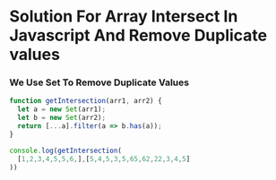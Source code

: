 # Solution For Array Intersect In Javascript And Remove Duplicate values
### We Use Set To Remove Duplicate Values

```js
function getIntersection(arr1, arr2) {
  let a = new Set(arr1);
  let b = new Set(arr2);
  return [...a].filter(a => b.has(a));
}

console.log(getIntersection(
  [1,2,3,4,5,5,6,],[5,4,5,3,5,65,62,22,3,4,5]
))
```
